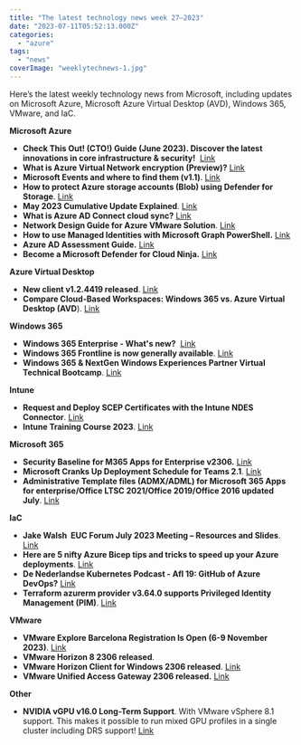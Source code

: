 ```yaml
---
title: "The latest technology news week 27–2023"
date: "2023-07-11T05:52:13.000Z"
categories: 
  - "azure"
tags: 
  - "news"
coverImage: "weeklytechnews-1.jpg"
---
```


Here’s the latest weekly technology news from Microsoft, including updates on Microsoft Azure, Microsoft Azure Virtual Desktop (AVD), Windows 365, VMware, and IaC.

**Microsoft Azure**

- **Check This Out! (CTO!) Guide (June 2023). Discover the latest innovations in core infrastructure & security!**  [Link](https://techcommunity.microsoft.com/t5/core-infrastructure-and-security/check-this-out-cto-guide-june-2023/ba-p/3869057)
- **What is Azure Virtual Network encryption (Preview)?** [Link](https://learn.microsoft.com/en-us/azure/virtual-network/virtual-network-encryption-overview)
- **Microsoft Events and where to find them (v1.1)**. [Link](https://www.linkedin.com/feed/update/urn:li:activity:7082266867897098240/?updateEntityUrn=urn%3Ali%3Afs_feedUpdate%3A%28V2%2Curn%3Ali%3Aactivity%3A7082266867897098240%29)
- **How to protect Azure storage accounts (Blob) using Defender for Storage**. [Link](https://jeffreyappel.nl/how-to-protect-azure-storage-accounts-blob-using-defender-for-storage/)
- **May 2023 Cumulative Update Explained**. [Link](https://techcommunity.microsoft.com/t5/core-infrastructure-and-security/may-2023-cumulative-update-explained/ba-p/3865541?WT.mc_id=DT-MVP-5001664)
- **What is Azure AD Connect cloud sync?** [Link](https://learn.microsoft.com/en-us/azure/active-directory/hybrid/cloud-sync/what-is-cloud-sync)
- **Network Design Guide for Azure VMware Solution**. [Link](https://techcommunity.microsoft.com/t5/itops-talk-blog/network-design-guide-for-azure-vmware-solution/ba-p/3832546)
- **How to use Managed Identities with Microsoft Graph PowerShell.** [Link](https://ourcloudnetwork.com/how-to-use-connect-mggraph-identity-with-managed-identities/)
- **Azure AD Assessment Guide.** [Link](https://github.com/AzureAD/AzureADAssessment/wiki)
- **Become a Microsoft Defender for Cloud Ninja.** [Link](https://techcommunity.microsoft.com/t5/microsoft-defender-for-cloud/become-a-microsoft-defender-for-cloud-ninja/ba-p/1608761)

**Azure Virtual Desktop**

- **New client v1.2.4419 released**. [Link](https://learn.microsoft.com/en-us/azure/virtual-desktop/whats-new-client-windows#updates-for-version-124419)
- **Compare Cloud-Based Workspaces: Windows 365 vs. Azure Virtual Desktop (AVD**). [Link](https://www.brighttalk.com/webcast/19518/586016?utm_campaign=communication_missed_you&utm_medium=email&utm_source=brighttalk-transact&utm_content=title&player-preauth=ktnirJbYt%2BKciox%2BHDP5KgdI6sugOa9TNAKwiVrp9L8%3D)

**Windows 365**

- **Windows 365 Enterprise - What's new?**  [Link](https://learn.microsoft.com/en-us/windows-365/enterprise/whats-new#week-of-july-3-2023-service-release-2306)
- **Windows 365 Frontline is now generally available**. [Link](https://techcommunity.microsoft.com/t5/windows-it-pro-blog/windows-365-frontline-is-now-generally-available/ba-p/3859292)
- **Windows 365 & NextGen Windows Experiences Partner Virtual Technical Bootcamp**. [Link](https://techcommunity.microsoft.com/t5/advanced-support-for-partners/now-available-windows-365-amp-nextgen-windows-experiences/m-p/3854534)

**Intune**

- **Request and Deploy SCEP Certificates with the Intune NDES Connector**. [Link](https://niklasrast.com/2023/07/05/request-and-deploy-scep-certificates-with-the-intune-ndes-connector/)
- **Intune Training Course 2023**. [Link](https://www.anoopcnair.com/intune-training-course-version-2-2023/)

**Microsoft 365**

- **Security Baseline for M365 Apps for Enterprise v2306.** [Link](https://techcommunity.microsoft.com/t5/microsoft-security-baselines/security-baseline-for-m365-apps-for-enterprise-v2306/ba-p/3858702)
- **Microsoft Cranks Up Deployment Schedule for Teams 2.1**. [Link](https://office365itpros.com/2023/07/04/new-teams-client-schedule/)
- **Administrative Template files (ADMX/ADML) for Microsoft 365 Apps for enterprise/Office LTSC 2021/Office 2019/Office 2016 updated July**. [Link](https://www.microsoft.com/en-us/download/details.aspx?id=49030)

**IaC**

- **Jake Walsh  EUC Forum July 2023 Meeting – Resources and Slides**. [Link](https://jakewalsh.co.uk/euc-forum-july-2023-meeting-resources-and-slides/)
- **Here are 5 nifty Azure Bicep tips and tricks to speed up your Azure deployments**. [Link](https://marcogerber.ch/5-nifty-azure-bicep-tips-and-tricks/)
- **De Nederlandse Kubernetes Podcast - Afl 19: GitHub of Azure DevOps?** [Link](https://www.k8spodcast.nl/afleveringen/aflevering-19-github-of-azure-devops?utm_content=166527435&utm_medium=social&utm_source=linkedin&hss_channel=lcp-91575752)
- **Terraform azurerm provider v3.64.0 supports Privileged Identity Management (PIM)**. [Link](https://github.com/hashicorp/terraform-provider-azurerm/releases/tag/v3.64.0) 

**VMware**

- **VMware Explore Barcelona Registration Is Open (6-9 November 2023)**. [Link](https://www.vmware.com/explore/eu.html)
- **VMware Horizon 8 2306 released**.
- **VMware Horizon Client for Windows 2306 released**. [Link](https://customerconnect.vmware.com/downloads/details?downloadGroup=CART24FQ2_WIN_2306&productId=1027&rPId=107192)
- **VMware Unified Access Gateway 2306 released.** [Link](https://customerconnect.vmware.com/downloads/info/slug/desktop_end_user_computing/vmware_unified_access_gateway/23_06)

**Other**

- **NVIDIA vGPU v16.0 Long-Term Support**. With VMware vSphere 8.1 support. This makes it possible to run mixed GPU profiles in a single cluster including DRS support! [Link](https://docs.nvidia.com/grid/index.html)
